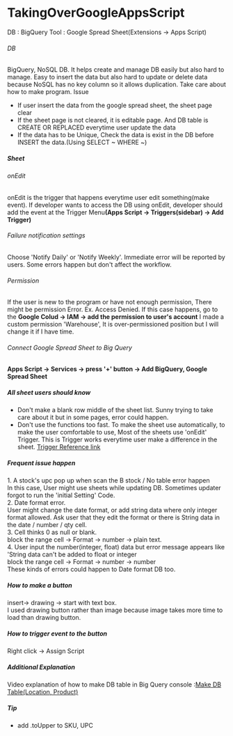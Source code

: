 # TakingOverGoogleAppsScript

DB : BigQuery
Tool : Google Spread Sheet(Extensions -> Apps Script)

  <h6>DB</h6>
BigQuery, NoSQL DB. It helps create and manage DB easily but also hard to manage. 
Easy to insert the data but also hard to update or delete data because NoSQL has no key column so it allows duplication.
Take care about how to make program.
<List>Issue</List>
<ul>
  <li>If user insert the data from the google spread sheet, the sheet page clear</li>
  <li>If the sheet page is not cleared, it is editable page. And DB table is CREATE OR REPLACED everytime user update the data</li>
  <li>If the data has to be Unique, Check the data is exist in the DB before INSERT the data.(Using SELECT ~ WHERE ~)</li>
</ul>


<h5>Sheet</h5>
<h6>onEdit</h6>
<p>
  onEdit is the trigger that happens everytime user edit something(make event). If developer wants to access the DB using onEdit, developer should add the event at the Trigger Menu<b>(Apps Script -> Triggers(sidebar) -> Add Trigger)</b> 
</p>

<h6>Failure notification settings</h6>
Choose 'Notify Daily' or 'Notify Weekly'. Immediate error will be reported by users. Some errors happen but don't affect the workflow. 

<h6>Permission</h6>
<p>
  If the user is new to the program or have not enough permission, There might be permission Error.
  Ex. Access Denied.
  If this case happens, go to the <b>Google Colud -> IAM -> add the permission to user's account</b>
  I made a custom permission 'Warehouse', It is over-permissioned position but I will change it if I have time.
</p>

<h6>Connect Google Spread Sheet to Big Query</h6>
<p>
  <b>Apps Script -> Services -> press '+' button -> Add BigQuery, Google Spread Sheet</b>
</p>

<h5>All sheet users should know</h5>
<ul>
  <li>Don't make a blank row middle of the sheet list. Sunny trying to take care about it but in some pages, error could happen.</li>
  <li>Don't use the functions too fast. To make the sheet use automatically, to make the user comfortable to use, Most of the sheets use 'onEdit' Trigger. This is Trigger works everytime user make a difference in the sheet. <a href="https://developers.google.com/apps-script/guides/triggers?hl=ko">Trigger Reference link</a></li>
  
</ul>

<h5>Frequent issue happen</h5>
1. A stock's upc pop up when scan the B stock / No table error happen <br>
In this case, User might use sheets while updating DB. Sometimes updater forgot to run the 'initial Setting' Code. <br>
2. Date format error.<br>
User might change the date format, or add string data where only integer format allowed. Ask user that they edit the format or there is String data in the date / number / qty cell. <br>
3. Cell thinks 0 as null or blank.<br>
block the range cell -> Format -> number -> plain text. <br>
4. User input the number(integer, float) data but error message appears like 'String data can't be added to float or integer<br>
block the range cell -> Format -> number -> number <br>
These kinds of errors could happen to Date format DB too.<br>

<h5>How to make a button</h5>
<p>insert-> drawing -> start with text box.<br>
I used drawing button rather than image because image takes more time to load than drawing button.</p>
<h5>How to trigger event to the button</h5>
<p>Right click -> Assign Script</p>
<h5>Additional Explanation</h5>
<p>Video explanation of how to make DB table in Big Query console :<a href="https://drive.google.com/drive/folders/1XLi9X6WAIwyPKkfPtWJT3eKt89uPu-Ik?usp=sharing">Make DB Table(Location, Product)</a></p>

<h5>Tip</h5>
<ul>
  <li>add .toUpper to SKU, UPC</li>
</ul>
